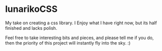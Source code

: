 # lunarikoCSS
My take on creating a css library. I Enjoy what I have right now, but its half finished and lacks polish.

Feel free to take interesting bits and pieces, and please tell me if you do, then the priority of this project will instantly fly into the sky. :)
